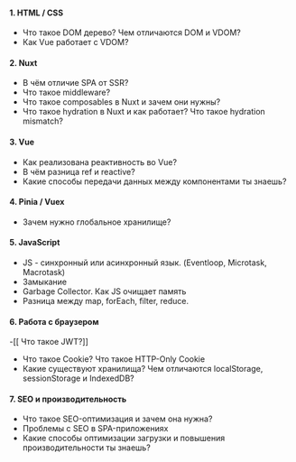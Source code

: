 #### 1. HTML / CSS
- Что такое DOM дерево? Чем отличаются DOM и VDOM?
- Как Vue работает с VDOM?
#### 2. Nuxt
- В чём отличие SPA от SSR?
- Что такое middleware?
- Что такое composables в Nuxt и зачем они нужны?
- Что такое hydration в Nuxt и как работает? Что такое hydration mismatch?
#### 3. Vue
- Как реализована реактивность во Vue?
- В чём разница ref и reactive? 
- Какие способы передачи данных между компонентами ты знаешь?
#### 4. Pinia / Vuex
- Зачем нужно глобальное хранилище?

#### 5. JavaScript
- JS - синхронный или асинхронный язык. (Eventloop, Microtask, Macrotask)
- Замыкание
- Garbage Collector. Как JS очищает память
- Разница между map, forEach, filter, reduce.

#### 6. Работа с браузером
-[[ Что такое JWT?]]
- Что такое Cookie? Что такое HTTP-Only Cookie
- Какие существуют хранилища? Чем отличаются localStorage, sessionStorage и IndexedDB?

#### 7. SEO и производительность
- Что такое SEO-оптимизация и зачем она нужна?
- Проблемы с SEO в SPA-приложениях
- Какие способы оптимизации загрузки и повышения производительности ты знаешь? 


